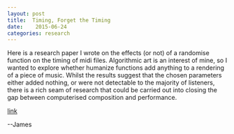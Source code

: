 ```yaml
---
layout: post
title:  Timing, Forget the Timing
date:    2015-06-24
categories: research
---
```


Here is a research paper I wrote on the effects (or not) of a randomise function on the timing of midi files.  Algorithmic art is an interest of mine, so I wanted to explore whether humanize functions add anything to a rendering of a piece of music.  Whilst the results suggest that the chosen parameters either added nothing, or were not detectable to the majority of listeners, there is a rich seam of research that could be carried out into closing the gap between computerised composition and performance.

[link](JasmineElm.github.io/uploads/Timing_Forget_The_Timing-JLemin.pdf)

--James
